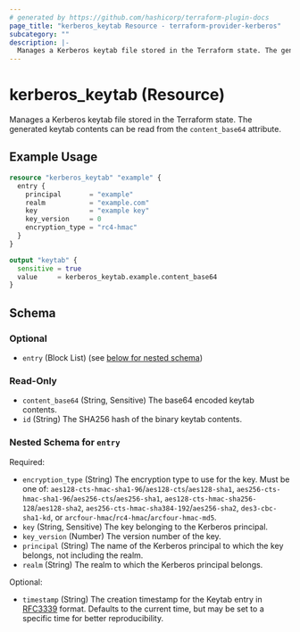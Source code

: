 ```yaml
---
# generated by https://github.com/hashicorp/terraform-plugin-docs
page_title: "kerberos_keytab Resource - terraform-provider-kerberos"
subcategory: ""
description: |-
  Manages a Kerberos keytab file stored in the Terraform state. The generated keytab contents can be read from the content_base64 attribute.
---
```


# kerberos_keytab (Resource)

Manages a Kerberos keytab file stored in the Terraform state. The generated keytab contents can be read from the `content_base64` attribute.

## Example Usage

```terraform
resource "kerberos_keytab" "example" {
  entry {
    principal       = "example"
    realm           = "example.com"
    key             = "example key"
    key_version     = 0
    encryption_type = "rc4-hmac"
  }
}

output "keytab" {
  sensitive = true
  value     = kerberos_keytab.example.content_base64
}
```

<!-- schema generated by tfplugindocs -->
## Schema

### Optional

- `entry` (Block List) (see [below for nested schema](#nestedblock--entry))

### Read-Only

- `content_base64` (String, Sensitive) The base64 encoded keytab contents.
- `id` (String) The SHA256 hash of the binary keytab contents.

<a id="nestedblock--entry"></a>
### Nested Schema for `entry`

Required:

- `encryption_type` (String) The encryption type to use for the key. Must be one of: `aes128-cts-hmac-sha1-96`/`aes128-cts`/`aes128-sha1`, `aes256-cts-hmac-sha1-96`/`aes256-cts`/`aes256-sha1`, `aes128-cts-hmac-sha256-128`/`aes128-sha2`, `aes256-cts-hmac-sha384-192`/`aes256-sha2`, `des3-cbc-sha1-kd`, or `arcfour-hmac`/`rc4-hmac`/`arcfour-hmac-md5`.
- `key` (String, Sensitive) The key belonging to the Kerberos principal.
- `key_version` (Number) The version number of the key.
- `principal` (String) The name of the Kerberos principal to which the key belongs, not including the realm.
- `realm` (String) The realm to which the Kerberos principal belongs.

Optional:

- `timestamp` (String) The creation timestamp for the Keytab entry in [RFC3339](https://datatracker.ietf.org/doc/html/rfc3339#section-5.8) format. Defaults to the current time, but may be set to a specific time for better reproducibility.
